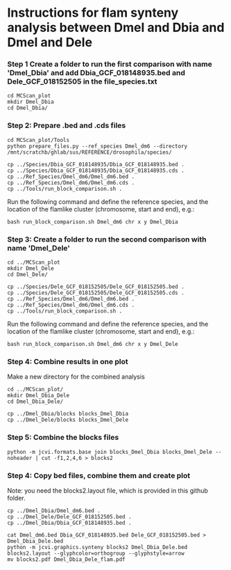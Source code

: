 # Instructions for flam synteny analysis between Dmel and Dbia and Dmel and Dele

### Step 1 Create a folder to run the first comparison with name 'Dmel_Dbia'  and add Dbia_GCF_018148935.bed and Dele_GCF_018152505 in the file_species.txt
```
cd MCScan_plot
mkdir Dmel_Dbia
cd Dmel_Dbia/
```
### Step 2: Prepare .bed and .cds files
```
cd MCScan_plot/Tools
python prepare_files.py --ref_species Dmel_dm6 --directory /mnt/scratchb/ghlab/sus/REFERENCE/drosophila/species/
```

```
cp ../Species/Dbia_GCF_018148935/Dbia_GCF_018148935.bed .
cp ../Species/Dbia_GCF_018148935/Dbia_GCF_018148935.cds .
cp ../Ref_Species/Dmel_dm6/Dmel_dm6.bed .
cp ../Ref_Species/Dmel_dm6/Dmel_dm6.cds .
cp ../Tools/run_block_comparison.sh .
```
Run the following command and define the reference species, and the location of the flamlike cluster (chromosome, start and end), e.g.:
```
bash run_block_comparison.sh Dmel_dm6 chr x y Dmel_Dbia
```

### Step 3: Create a folder to run the second comparison with name 'Dmel_Dele'
```
cd ../MCScan_plot
mkdir Dmel_Dele
cd Dmel_Dele/
```
```
cp ../Species/Dele_GCF_018152505/Dele_GCF_018152505.bed .
cp ../Species/Dele_GCF_018152505/Dele_GCF_018152505.cds .
cp ../Ref_Species/Dmel_dm6/Dmel_dm6.bed .
cp ../Ref_Species/Dmel_dm6/Dmel_dm6.cds .
cp ../Tools/run_block_comparison.sh .
```
Run the following command and define the reference species, and the location of the flamlike cluster (chromosome, start and end), e.g.:
```
bash run_block_comparison.sh Dmel_dm6 chr x y Dmel_Dele
```

### Step 4: Combine results in one plot
Make a new directory for the combined analysis
```
cd ../MCScan_plot/
mkdir Dmel_Dbia_Dele
cd Dmel_Dbia_Dele/
```
```
cp ../Dmel_Dbia/blocks blocks_Dmel_Dbia
cp ../Dmel_Dele/blocks blocks_Dmel_Dele

```

### Step 5: Combine the blocks files
```
python -m jcvi.formats.base join blocks_Dmel_Dbia blocks_Dmel_Dele --noheader | cut -f1,2,4,6 > blocks2
```

### Step 4: Copy bed files, combine them and create plot
Note: you need the blocks2.layout file, which is provided in this github folder.
```
cp ../Dmel_Dbia/Dmel_dm6.bed .
cp ../Dmel_Dele/Dele_GCF_018152505.bed .
cp ../Dmel_Dbia/Dbia_GCF_018148935.bed .

cat Dmel_dm6.bed Dbia_GCF_018148935.bed Dele_GCF_018152505.bed > Dmel_Dbia_Dele.bed
python -m jcvi.graphics.synteny blocks2 Dmel_Dbia_Dele.bed blocks2.layout --glyphcolor=orthogroup --glyphstyle=arrow
mv blocks2.pdf Dmel_Dbia_Dele_flam.pdf
```

